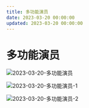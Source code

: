 ```yaml
---
title: 多功能演员
date: 2023-03-20 00:00:00
updated: 2023-03-20 00:00:00
---
```


# 多功能演员

![2023-03-20-多功能演员](assets/2023-03-20-多功能演员.jpeg)

![2023-03-20-多功能演员-1](assets/2023-03-20-多功能演员-1.jpeg)

![2023-03-20-多功能演员-2](assets/2023-03-20-多功能演员-2.jpeg)

